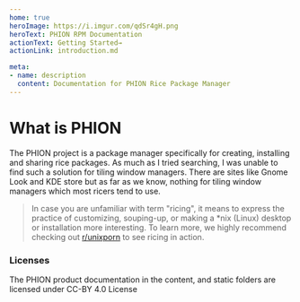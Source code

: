 ```yaml
---
home: true
heroImage: https://i.imgur.com/qdSr4gH.png
heroText: PHION RPM Documentation
actionText: Getting Started→
actionLink: introduction.md

meta:
- name: description
  content: Documentation for PHION Rice Package Manager
---
```


# What is PHION

The PHION project is a package manager specifically for creating, installing and sharing rice packages. As much as I tried searching, I was unable to find such a solution for tiling window managers. There are sites like Gnome Look and KDE store but as far as we know, nothing for tiling window managers which most ricers tend to use.

> In case you are unfamiliar with term "ricing", it means to express the practice of customizing, souping-up, or making a *nix (Linux) desktop or installation more interesting. To learn more, we highly recommend checking out [r/unixporn](https://www.reddit.com/r/unixporn) to see ricing in action.

### Licenses

The PHION product documentation in the content, and static folders are licensed under CC-BY 4.0 License
